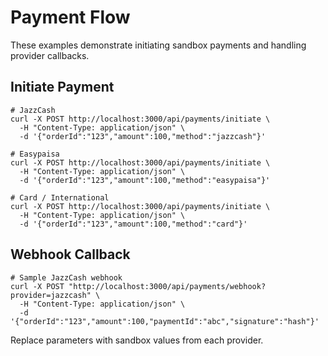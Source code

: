 # Payment Flow

These examples demonstrate initiating sandbox payments and handling provider callbacks.

## Initiate Payment

```
# JazzCash
curl -X POST http://localhost:3000/api/payments/initiate \
  -H "Content-Type: application/json" \
  -d '{"orderId":"123","amount":100,"method":"jazzcash"}'

# Easypaisa
curl -X POST http://localhost:3000/api/payments/initiate \
  -H "Content-Type: application/json" \
  -d '{"orderId":"123","amount":100,"method":"easypaisa"}'

# Card / International
curl -X POST http://localhost:3000/api/payments/initiate \
  -H "Content-Type: application/json" \
  -d '{"orderId":"123","amount":100,"method":"card"}'
```

## Webhook Callback

```
# Sample JazzCash webhook
curl -X POST "http://localhost:3000/api/payments/webhook?provider=jazzcash" \
  -H "Content-Type: application/json" \
  -d '{"orderId":"123","amount":100,"paymentId":"abc","signature":"hash"}'
```

Replace parameters with sandbox values from each provider.
